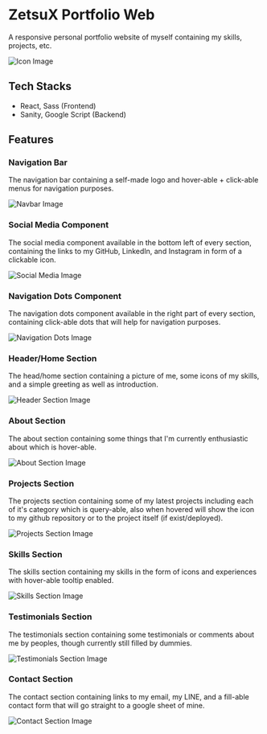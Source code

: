 # ZetsuX Portfolio Web

A responsive personal portfolio website of myself containing my skills, projects, etc.

![Icon Image](https://cdn.discordapp.com/attachments/995337235211763722/1073827287507669052/image.png)

## Tech Stacks
- React, Sass (Frontend)
- Sanity, Google Script (Backend)

## Features

### Navigation Bar

The navigation bar containing a self-made logo and hover-able + click-able menus for navigation purposes.

![Navbar Image](https://cdn.discordapp.com/attachments/995337235211763722/1073837083430494269/image.png)

### Social Media Component

The social media component available in the bottom left of every section, containing the links to my GitHub, LinkedIn, and Instagram in form of a clickable icon.

![Social Media Image](https://cdn.discordapp.com/attachments/995337235211763722/1073833398008815676/image.png)

### Navigation Dots Component

The navigation dots component available in the right part of every section, containing click-able dots that will help for navigation purposes.

![Navigation Dots Image](https://cdn.discordapp.com/attachments/995337235211763722/1073833664812691547/image.png)

### Header/Home Section

The head/home section containing a picture of me, some icons of my skills, and a simple greeting as well as introduction.

![Header Section Image](https://cdn.discordapp.com/attachments/995337235211763722/1073833905926438963/image.png)

### About Section

The about section containing some things that I'm currently enthusiastic about which is hover-able.

![About Section Image](https://cdn.discordapp.com/attachments/995337235211763722/1073834038583902208/image.png)

### Projects Section

The projects section containing some of my latest projects including each of it's category which is query-able, also when hovered will show the icon to my github repository or to the project itself (if exist/deployed).

![Projects Section Image](https://cdn.discordapp.com/attachments/995337235211763722/1073834117768151050/image.png)

### Skills Section

The skills section containing my skills in the form of icons and experiences with hover-able tooltip enabled.

![Skills Section Image](https://cdn.discordapp.com/attachments/995337235211763722/1073834261385334804/image.png)

### Testimonials Section 

The testimonials section containing some testimonials or comments about me by peoples, though currently still filled by dummies.

![Testimonials Section Image](https://cdn.discordapp.com/attachments/995337235211763722/1073834406810222592/image.png)

### Contact Section

The contact section containing links to my email, my LINE, and a fill-able contact form that will go straight to a google sheet of mine.

![Contact Section Image](https://cdn.discordapp.com/attachments/995337235211763722/1073834481343012965/image.png)